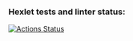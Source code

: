 ### Hexlet tests and linter status:
[![Actions Status](https://github.com/dp9v/java-project-99/actions/workflows/hexlet-check.yml/badge.svg)](https://github.com/dp9v/java-project-99/actions)